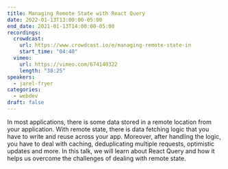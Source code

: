 ```yaml
---
title: Managing Remote State with React Query
date: 2022-01-13T13:00:00-05:00
end_date: 2021-01-13T14:00:00-05:00
recordings:
  crowdcast:
    url: https://www.crowdcast.io/e/managing-remote-state-in
    start_time: "04:40"
  vimeo:
    url: https://vimeo.com/674140322
    length: "38:25"
speakers:
  - jarel-fryer
categories:
  - webdev
draft: false
---
```


In most applications, there is some data stored in a remote location from your application. With remote state, there is data fetching logic that you have to write and reuse across your app. Moreover, after handling the logic, you have to deal with caching, deduplicating multiple requests, optimistic updates and more. In this talk, we will learn about React Query and how it helps us overcome the challenges of dealing with remote state.
